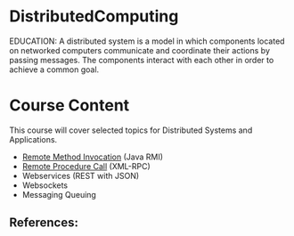 # DistributedComputing
EDUCATION:  A distributed system is a model in which components located on networked computers communicate and coordinate their actions by passing messages. The components interact with each other in order to achieve a common goal.


# Course Content

This course will cover selected topics for Distributed Systems and Applications.

- [Remote Method Invocation](https://github.com/michaelulm/DistributedComputing/blob/master/Remote%20Method%20Invocation/README.md "Remote Method Invocation") (Java RMI)
- [Remote Procedure Call](https://github.com/michaelulm/DistributedComputing/tree/master/Remote%20Procedure%20Calls/README.md "Remote Procedure Call") (XML-RPC)
- Webservices (REST with JSON)
- Websockets
- Messaging Queuing


References:
-------------------------------------------------------------------------------
